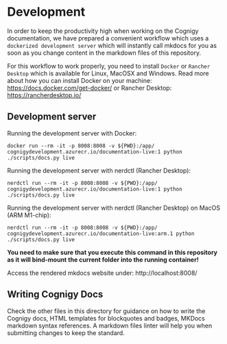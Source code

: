 # Development
In order to keep the productivity high when working on the Cognigy documentation, we have prepared a convenient workflow which uses a `dockerized development server` which will instantly call mkdocs for you as soon as you change content in the markdown files of this repository.

For this workflow to work properly, you need to install `Docker` or `Rancher Desktop` which is available for Linux, MacOSX and Windows. Read more about how you can install Docker on your machine: https://docs.docker.com/get-docker/ or Rancher Desktop: https://rancherdesktop.io/

## Development server
Running the development server with Docker:
```
docker run --rm -it -p 8008:8008 -v ${PWD}:/app/ cognigydevelopment.azurecr.io/documentation-live:1 python ./scripts/docs.py live
```

Running the development server with nerdctl (Rancher Desktop):
```
nerdctl run --rm -it -p 8008:8008 -v ${PWD}:/app/ cognigydevelopment.azurecr.io/documentation-live:1 python ./scripts/docs.py live
```
Running the development server with nerdctl (Rancher Desktop) on MacOS (ARM M1-chip):

```
nerdctl run --rm -it -p 8008:8008 -v ${PWD}:/app/ cognigydevelopment.azurecr.io/documentation-live:arm.1 python ./scripts/docs.py live
```
**You need to make sure that you execute this command in this repository as it will bind-mount the current folder into the running container!**

Access the rendered mkdocs website under: http://localhost:8008/

## Writing Cognigy Docs
Check the other files in this directory for guidance on how to write the Cognigy docs, HTML templates for blockquotes and badges, MKDocs markdown syntax references.
A markdown files linter will help you when submitting changes to keep the standard.